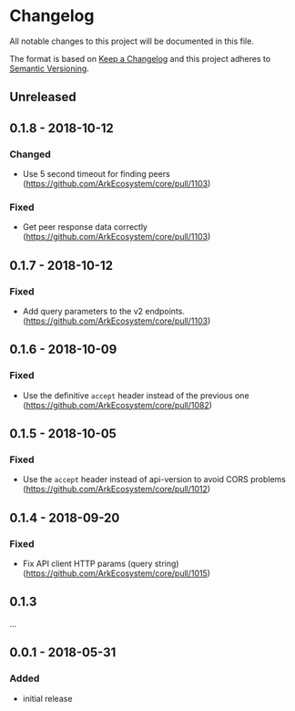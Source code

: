 # Changelog

All notable changes to this project will be documented in this file.

The format is based on [Keep a Changelog](http://keepachangelog.com/en/1.0.0/)
and this project adheres to [Semantic Versioning](http://semver.org/spec/v2.0.0.html).

## Unreleased

## 0.1.8 - 2018-10-12

### Changed
 - Use 5 second timeout for finding peers (https://github.com/ArkEcosystem/core/pull/1103)

### Fixed
 - Get peer response data correctly (https://github.com/ArkEcosystem/core/pull/1103)

## 0.1.7 - 2018-10-12

### Fixed
 - Add query parameters to the v2 endpoints.(https://github.com/ArkEcosystem/core/pull/1103)

## 0.1.6 - 2018-10-09

### Fixed
 - Use the definitive `accept` header instead of the previous one (https://github.com/ArkEcosystem/core/pull/1082)

## 0.1.5 - 2018-10-05

### Fixed
 - Use the `accept` header instead of api-version to avoid CORS problems (https://github.com/ArkEcosystem/core/pull/1012)

## 0.1.4 - 2018-09-20

### Fixed
 - Fix API client HTTP params (query string) (https://github.com/ArkEcosystem/core/pull/1015)

## 0.1.3

...

## 0.0.1 - 2018-05-31
### Added
- initial release
